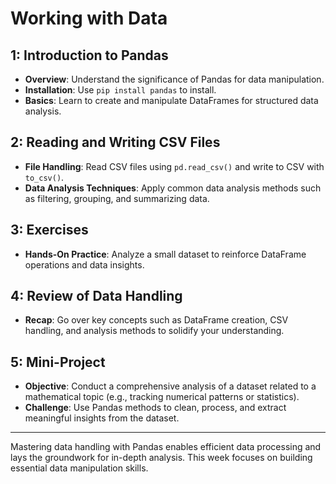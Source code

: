 # Working with Data

## 1: Introduction to Pandas
- **Overview**: Understand the significance of Pandas for data manipulation.
- **Installation**: Use `pip install pandas` to install.
- **Basics**: Learn to create and manipulate DataFrames for structured data analysis.

## 2: Reading and Writing CSV Files
- **File Handling**: Read CSV files using `pd.read_csv()` and write to CSV with `to_csv()`.
- **Data Analysis Techniques**: Apply common data analysis methods such as filtering, grouping, and summarizing data.

## 3: Exercises
- **Hands-On Practice**: Analyze a small dataset to reinforce DataFrame operations and data insights.

## 4: Review of Data Handling
- **Recap**: Go over key concepts such as DataFrame creation, CSV handling, and analysis methods to solidify your understanding.

## 5: Mini-Project
- **Objective**: Conduct a comprehensive analysis of a dataset related to a mathematical topic (e.g., tracking numerical patterns or statistics).
- **Challenge**: Use Pandas methods to clean, process, and extract meaningful insights from the dataset.

---

Mastering data handling with Pandas enables efficient data processing and lays the groundwork for in-depth analysis. This week focuses on building essential data manipulation skills.
